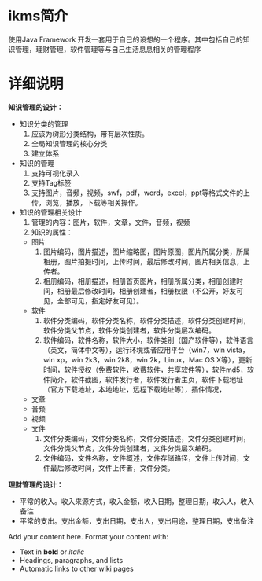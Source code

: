 # ikms简介 #

使用Java Framework 开发一套用于自己的设想的一个程序。其中包括自己的知识管理，理财管理，软件管理等与自己生活息息相关的管理程序


# 详细说明 #

**知识管理的设计：**
  * 知识分类的管理
    1. 应该为树形分类结构，带有层次性质。
    1. 全局知识管理的核心分类
    1. 建立体系
  * 知识的管理
    1. 支持可视化录入
    1. 支持Tag标签
    1. 支持图片，音频，视频，swf，pdf，word，excel，ppt等格式文件的上传，浏览，播放，下载等相关操作。
  * 知识的管理相关设计
    1. 管理的内容：图片，软件，文章，文件，音频，视频
    1. 知识的属性：
      * 图片
        1. 图片编码，图片描述，图片缩略图，图片原图，图片所属分类，所属相册，图片拍摄时间，上传时间，最后修改时间，图片相关信息，上传者。
        1. 相册编码，相册描述，相册首页图片，相册所属分类，相册创建时间，相册最后修改时间，相册创建者，相册权限（不公开，好友可见，全部可见，指定好友可见）。
      * 软件
        1. 软件分类编码，软件分类名称，软件分类描述，软件分类创建时间，软件分类父节点，软件分类创建者，软件分类层次编码。
        1. 软件编码，软件名称，软件大小，软件类别（国产软件等），软件语言（英文，简体中文等），运行环境或者应用平台（win7，win vista，win xp，win 2k3，win 2k8，win 2k，Linux，Mac OS X等），更新时间，软件授权（免费软件，收费软件，共享软件等），软件md5，软件简介，软件截图，软件发行者，软件发行者主页，软件下载地址（官方下载地址，本地地址，远程下载地址等），插件情况，
      * 文章
      * 音频
      * 视频
      * 文件
        1. 文件分类编码，文件分类名称，文件分类描述，文件分类创建时间，文件分类父节点，文件分类创建者，文件分类层次编码。
        1. 文件编码，文件名称，文件概述，文件存储路径，文件上传时间，文件最后修改时间，文件上传者，文件分类。

**理财管理的设计：**
  * 平常的收入。收入来源方式，收入金额，收入日期，整理日期，收入人，收入备注
  * 平常的支出。支出金额，支出日期，支出人，支出用途，整理日期，支出备注

Add your content here.  Format your content with:
  * Text in **bold** or _italic_
  * Headings, paragraphs, and lists
  * Automatic links to other wiki pages